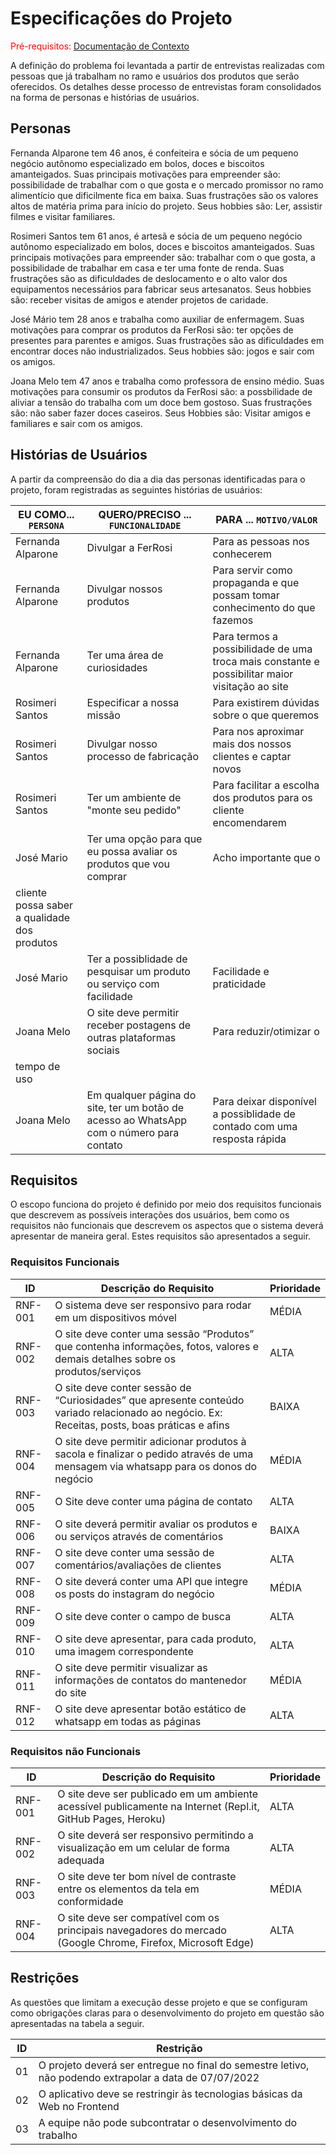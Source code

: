 # Especificações do Projeto

<span style="color:red">Pré-requisitos: <a href="https://github.com/ICEI-PUC-Minas-PMV-ADS/Pequenos-Negocios/blob/main/docs/01-Documenta%C3%A7%C3%A3o%20de%20Contexto.md"> Documentação de Contexto</a></span>

A definição do problema foi levantada a partir de entrevistas realizadas com pessoas que já trabalham no ramo e usuários dos produtos que serão oferecidos. Os detalhes desse processo de entrevistas foram consolidados na forma de personas e histórias de usuários.

## Personas

Fernanda Alparone tem 46 anos, é confeiteira e sócia de um pequeno negócio autônomo especializado em bolos, doces e biscoitos amanteigados. Suas principais motivações para empreender são: possibilidade de trabalhar com o que gosta e o mercado promissor no ramo alimentício que dificilmente fica em baixa. Suas frustrações são os valores altos de matéria prima para início do projeto. Seus hobbies são: Ler, assistir filmes e visitar familiares.

Rosimeri Santos tem 61 anos, é artesã e sócia de um pequeno negócio autônomo especializado em bolos, doces e biscoitos amanteigados. Suas principais motivações para empreender são: trabalhar com o que gosta, a possibilidade de trabalhar em casa e ter uma fonte de renda. Suas frustrações são as dificuldades de deslocamento e o alto valor dos equipamentos necessários para fabricar seus artesanatos. Seus hobbies são: receber visitas de amigos e atender projetos de caridade.

José Mário tem 28 anos e trabalha como auxiliar de enfermagem. Suas motivações para comprar os produtos da FerRosi são: ter opções de presentes para parentes e amigos. Suas frustrações são as dificuldades em encontrar doces não industrializados. Seus hobbies são: jogos e sair com os amigos.

Joana Melo tem 47 anos e trabalha como professora de ensino médio. Suas motivações para consumir os produtos da FerRosi são: a possbilidade de aliviar a tensão do trabalha com um doce bem gostoso. Suas frustrações são: não saber fazer doces caseiros. Seus Hobbies são: Visitar amigos e familiares e sair com os amigos.


## Histórias de Usuários

A partir da compreensão do dia a dia das personas identificadas para o projeto, foram registradas as seguintes histórias de usuários:

|EU COMO... `PERSONA`| QUERO/PRECISO ... `FUNCIONALIDADE` |PARA ... `MOTIVO/VALOR`                 |
|--------------------|------------------------------------|----------------------------------------|
|Fernanda Alparone   | Divulgar a FerRosi                 | Para as pessoas nos conhecerem         |
|Fernanda Alparone   | Divulgar nossos produtos           | Para servir como propaganda e que possam tomar conhecimento do que fazemos |
|Fernanda Alparone   | Ter uma área de curiosidades       | Para termos a possibilidade de uma troca mais constante e possibilitar maior visitação ao site |
|Rosimeri Santos     | Especificar a nossa missão         | Para existirem dúvidas sobre o que queremos |
|Rosimeri Santos     | Divulgar nosso processo de fabricação | Para nos aproximar mais dos nossos clientes e captar novos |
|Rosimeri Santos     | Ter um ambiente de "monte seu pedido" | Para facilitar a escolha dos produtos para os cliente encomendarem |
|José Mario          | Ter uma opção para que eu possa avaliar os produtos que vou comprar | Acho importante que o
cliente possa saber a qualidade dos produtos |
|José Mario          | Ter a possiblidade de pesquisar um produto ou serviço com facilidade | Facilidade e praticidade |
|Joana Melo            | O site deve permitir receber postagens de outras plataformas sociais | Para reduzir/otimizar o
tempo de uso |
|Joana Melo            | Em qualquer página do site, ter um botão de acesso ao WhatsApp com o número para contato | Para deixar disponível a possiblidade de contado com uma resposta rápida |

## Requisitos

O escopo funciona do projeto é definido por meio dos requisitos funcionais que descrevem as possíveis interações dos usuários, bem como os requisitos não funcionais que descrevem os aspectos que o sistema deverá apresentar de maneira geral. Estes requisitos são apresentados a seguir.

### Requisitos Funcionais

|ID     | Descrição do Requisito  |Prioridade |
|-------|-------------------------|----|
|RNF-001| O sistema deve ser responsivo para rodar em um dispositivos móvel | MÉDIA | 
|RNF-002| O site deve conter uma sessão “Produtos” que contenha informações, fotos, valores e demais detalhes sobre os produtos/serviços | ALTA | 
|RNF-003| O site deve conter sessão de “Curiosidades” que apresente conteúdo variado relacionado ao negócio. Ex: Receitas, posts, boas práticas e afins | BAIXA |
|RNF-004| O site deve permitir adicionar produtos à sacola e finalizar o pedido através de uma mensagem via whatsapp para os donos do negócio | MÉDIA |
|RNF-005| O Site deve conter uma página de contato | ALTA |
|RNF-006| O site deverá permitir avaliar os produtos e ou serviços através de comentários | BAIXA |
|RNF-007| O site deve conter uma sessão de comentários/avaliações de clientes | ALTA |
|RNF-008| O site deverá conter uma API que integre os posts do instagram do negócio | MÉDIA |
|RNF-009| O site deve conter o campo de busca | ALTA |
|RNF-010| O site deve apresentar, para cada produto, uma imagem correspondente | ALTA |
|RNF-011| O site deve permitir visualizar as informações de contatos do mantenedor do site | MÉDIA |
|RNF-012| O site deve apresentar botão estático de whatsapp em todas as páginas | ALTA |

### Requisitos não Funcionais

|ID     | Descrição do Requisito  |Prioridade |
|-------|-------------------------|----|
|RNF-001| O site deve ser publicado em um ambiente acessível publicamente na Internet (Repl.it, GitHub Pages, Heroku) | ALTA | 
|RNF-002| O site deverá ser responsivo permitindo a visualização em um celular de forma adequada | ALTA | 
|RNF-003| O site deve ter bom nível de contraste entre os elementos da tela em conformidade | MÉDIA |
|RNF-004| O site deve ser compatível com os principais navegadores do mercado (Google Chrome, Firefox, Microsoft Edge) | ALTA |

## Restrições

As questões que limitam a execução desse projeto e que se configuram como obrigações claras para o desenvolvimento do projeto em questão são apresentadas na tabela a seguir. 

|ID| Restrição                                             |
|--|-------------------------------------------------------|
|01| O projeto deverá ser entregue no final do semestre letivo, não podendo extrapolar a data de 07/07/2022 |
|02| O aplicativo deve se restringir às tecnologias básicas da Web no Frontend        |
|03| A equipe não pode subcontratar o desenvolvimento do trabalho        |
